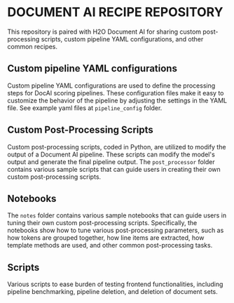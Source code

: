 # DOCUMENT AI RECIPE REPOSITORY

This repository is paired with H2O Document AI for sharing custom post-processing scripts, custom pipeline YAML configurations, and other common recipes.


## Custom pipeline YAML configurations
Custom pipeline YAML configurations are used to define the processing steps for DocAI scoring pipelines. These configuration files make it easy to customize the behavior of the pipeline by adjusting the settings in the YAML file. See example yaml files at `pipeline_config` folder.


## Custom Post-Processing Scripts
Custom post-processing scripts, coded in Python, are utilized to modify the output of a Document AI pipeline. These scripts can modify the model's output and generate the final pipeline output. The `post_processor` folder contains various sample scripts that can guide users in creating their own custom post-processing scripts.

## Notebooks
The `notes` folder contains various sample notebooks that can guide users in tuning their own custom post-processing scripts. Specifically, the notebooks show how to tune various post-processing parameters, such as how tokens are grouped together, how line items are extracted, how template methods are used, and other common post-processing tasks. 

## Scripts
Various scripts to ease burden of testing frontend functionalities, including pipeline benchmarking, pipeline deletion, and deletion of document sets.
